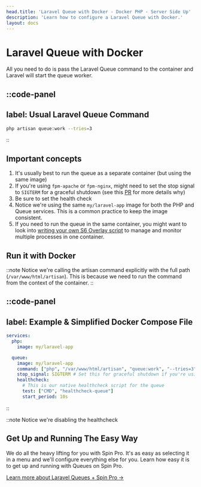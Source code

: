 ```yaml
---
head.title: 'Laravel Queue with Docker - Docker PHP - Server Side Up'
description: 'Learn how to configure a Laravel Queue with Docker.'
layout: docs
---
```


# Laravel Queue with Docker
All you need to do is pass the Laravel Queue command to the container and Laravel will start the queue worker.


::code-panel
---
label: Usual Laravel Queue Command
---
```sh
php artisan queue:work --tries=3
```
::

## Important concepts
1. It's usually best to run the queue as a separate container (but using the same image)
1. If you're using `fpm-apache` or `fpm-nginx`, might need to set the stop signal to `SIGTERM` for a graceful shutdown (see this [PR](https://github.com/serversideup/docker-php/pull/437) for more details why)
1. Be sure to set the health check
1. Notice we're using the same `my/laravel-app` image for both the PHP and Queue services. This is a common practice to keep the image consistent.
1. If you need to run the queue in the same container, you might want to look into [writing your own S6 Overlay script](/docs/guide/using-s6-overlay#customizing-the-initialization-process) to manage and monitor multiple processes in one container.

## Run it with Docker
::note
Notice we're calling the artisan command explicitly with the full path (`/var/www/html/artisan`). This is because we need to run the command from the context of the container.
::

::code-panel
---
label: Example & Simplified Docker Compose File
---
```yaml
services:
  php:
    image: my/laravel-app

  queue:
    image: my/laravel-app
    command: ["php", "/var/www/html/artisan", "queue:work", "--tries=3"]
    stop_signal: SIGTERM # Set this for graceful shutdown if you're using fpm-apache or fpm-nginx
    healthcheck:
      # This is our native healthcheck script for the queue
      test: ["CMD", "healthcheck-queue"]
      start_period: 10s
```
::

::note
Notice we're disabling the healthcheck

## Get Up and Running The Easy Way
We do all the heavy lifting for you with Spin Pro. It's as easy as selecting it in a menu and we'll configure everything else for you. Learn how easy it is to get up and running with Queues on Spin Pro.

[Learn more about Laravel Queues + Spin Pro →](https://getspin.pro/docs/services/laravel-queues)